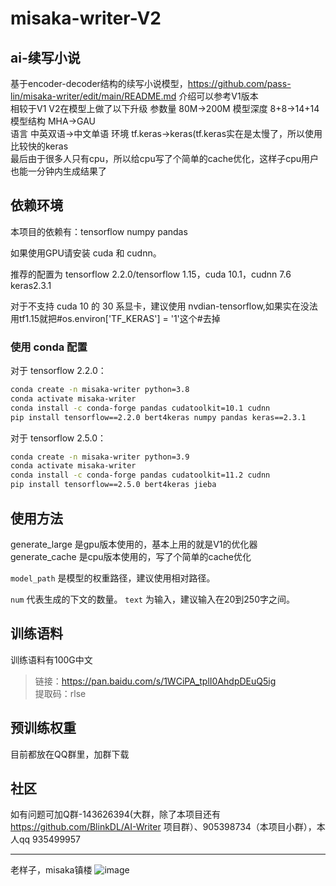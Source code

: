 # misaka-writer-V2

## ai-续写小说

基于encoder-decoder结构的续写小说模型，https://github.com/pass-lin/misaka-writer/edit/main/README.md 介绍可以参考V1版本  
相较于V1 V2在模型上做了以下升级 
参数量 80M->200M
模型深度 8+8->14+14  
模型结构  MHA->GAU  
语言 中英双语->中文单语
环境 tf.keras->keras(tf.keras实在是太慢了，所以使用比较快的keras  
最后由于很多人只有cpu，所以给cpu写了个简单的cache优化，这样子cpu用户也能一分钟内生成结果了  
## 依赖环境

本项目的依赖有：tensorflow numpy pandas

如果使用GPU请安装 cuda 和 cudnn。

推荐的配置为 tensorflow 2.2.0/tensorflow 1.15，cuda 10.1，cudnn 7.6 keras2.3.1  

对于不支持 cuda 10 的 30 系显卡，建议使用 nvdian-tensorflow,如果实在没法用tf1.15就把#os.environ['TF_KERAS'] = '1'这个#去掉  

### 使用 conda 配置

对于 tensorflow 2.2.0：

```sh
conda create -n misaka-writer python=3.8
conda activate misaka-writer
conda install -c conda-forge pandas cudatoolkit=10.1 cudnn
pip install tensorflow==2.2.0 bert4keras numpy pandas keras==2.3.1  
```

对于 tensorflow 2.5.0：

```sh
conda create -n misaka-writer python=3.9
conda activate misaka-writer
conda install -c conda-forge pandas cudatoolkit=11.2 cudnn
pip install tensorflow==2.5.0 bert4keras jieba
```

## 使用方法

generate_large 是gpu版本使用的，基本上用的就是V1的优化器  
generate_cache 是cpu版本使用的，写了个简单的cache优化  

`model_path` 是模型的权重路径，建议使用相对路径。

`num` 代表生成的下文的数量。 `text` 为输入，建议输入在20到250字之间。


## 训练语料

训练语料有100G中文

> 链接：https://pan.baidu.com/s/1WCiPA_tplI0AhdpDEuQ5ig <br/>
> 提取码：rlse  

## 预训练权重
目前都放在QQ群里，加群下载

## 社区

如有问题可加Q群-143626394(大群，除了本项目还有 https://github.com/BlinkDL/AI-Writer 项目群）、905398734（本项目小群），本人qq 935499957


---

老样子，misaka镇楼
![image](https://user-images.githubusercontent.com/62837036/170024801-1d10d8c5-266f-4ade-894c-67f30069f94f.png)
